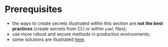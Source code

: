 # Prerequisites

- the ways to create secrets illustrated within this section are **not the best practices** (create secrets from CLI or within `yaml` files);
- use more robust and secure methods in production environments;
- some solutions are illustrated [here](../../alternative/alternative.md).
